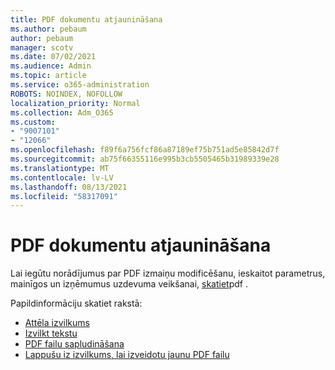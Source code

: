 ```yaml
---
title: PDF dokumentu atjaunināšana
ms.author: pebaum
author: pebaum
manager: scotv
ms.date: 07/02/2021
ms.audience: Admin
ms.topic: article
ms.service: o365-administration
ROBOTS: NOINDEX, NOFOLLOW
localization_priority: Normal
ms.collection: Adm_O365
ms.custom:
- "9007101"
- "12066"
ms.openlocfilehash: f89f6a756fcf86a87189ef75b751ad5e85842d7f
ms.sourcegitcommit: ab75f66355116e995b3cb5505465b31989339e28
ms.translationtype: MT
ms.contentlocale: lv-LV
ms.lasthandoff: 08/13/2021
ms.locfileid: "58317091"
---
```

# <a name="update-pdf-documents"></a>PDF dokumentu atjaunināšana

Lai iegūtu norādījumus par PDF izmaiņu modificēšanu, ieskaitot parametrus, mainīgos un izņēmumus uzdevuma veikšanai, [skatiet](https://docs.microsoft.com/power-automate/desktop-flows/actions-reference/pdf)pdf .

Papildinformāciju skatiet rakstā:

- [Attēla izvilkums](https://docs.microsoft.com/power-automate/desktop-flows/actions-reference/pdf#pdf-actions)
- [Izvilkt tekstu](https://docs.microsoft.com/power-automate/desktop-flows/actions-reference/pdf#extracttextfrompdfaction)
- [PDF failu sapludināšana](https://docs.microsoft.com/power-automate/desktop-flows/actions-reference/pdf#mergefiles)
- [Lappušu iz izvilkums, lai izveidotu jaunu PDF failu](https://docs.microsoft.com/power-automate/desktop-flows/actions-reference/pdf#extractpages)
